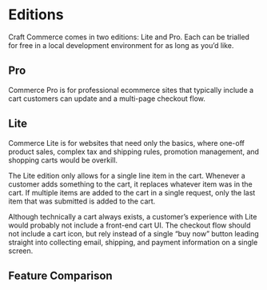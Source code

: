 # Editions

Craft Commerce comes in two editions: Lite and Pro. Each can be trialled for free in a local development environment for as long as you’d like.

## Pro

Commerce Pro is for professional ecommerce sites that typically include a cart customers can update and a multi-page checkout flow.

## Lite

Commerce Lite is for websites that need only the basics, where one-off product sales, complex tax and shipping rules, promotion management, and shopping carts would be overkill.

The Lite edition only allows for a single line item in the cart. Whenever a customer adds something to the cart, it replaces whatever item was in the cart. If multiple items are added to the cart in a single request, only the last item that was submitted is added to the cart.

Although technically a cart always exists, a customer’s experience with Lite would probably not include a front-end cart UI. The checkout flow should not include a cart icon, but rely instead of a single “buy now” button leading straight into collecting email, shipping, and payment information on a single screen.

## Feature Comparison

<EditionComparison />
